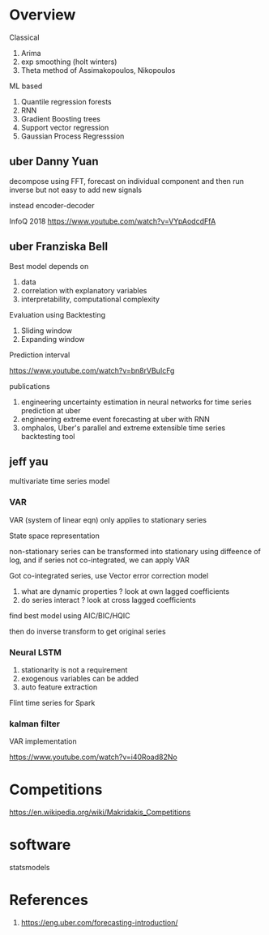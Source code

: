 
# Overview

Classical

1. Arima
2. exp smoothing (holt winters)
3. Theta method of Assimakopoulos, Nikopoulos

ML based

1. Quantile regression forests
2. RNN
3. Gradient Boosting trees
4. Support vector regression
5. Gaussian Process Regresssion

## uber Danny Yuan

decompose using FFT, forecast on individual component and then run inverse 
but not easy to add new signals

instead encoder-decoder

InfoQ 2018
https://www.youtube.com/watch?v=VYpAodcdFfA

## uber Franziska Bell 

Best model depends on
1. data
2. correlation with explanatory variables
3. interpretability, computational complexity

Evaluation using Backtesting
1. Sliding window
2. Expanding window

Prediction interval

https://www.youtube.com/watch?v=bn8rVBuIcFg

publications

1. engineering uncertainty estimation in neural networks for time series prediction at uber
2. engineering extreme event forecasting at uber with RNN
3. omphalos, Uber's parallel and extreme extensible time series backtesting tool

## jeff yau

multivariate time series model

### VAR

VAR (system of linear eqn) only applies to stationary series

State space representation

non-stationary series can be transformed into stationary using diffeence of log, and if series not co-integrated, we can apply VAR

Got co-integrated series, use Vector error correction model

1. what are dynamic properties ? look at own lagged coefficients
2. do series interact ? look at cross lagged coefficients

find best model using AIC/BIC/HQIC

then do inverse transform to get original series

### Neural LSTM

1. stationarity is not a requirement
2. exogenous variables can be added
3. auto feature extraction

Flint time series for Spark

### kalman filter

VAR implementation

https://www.youtube.com/watch?v=i40Road82No

# Competitions

https://en.wikipedia.org/wiki/Makridakis_Competitions

# software

statsmodels

# References

1. https://eng.uber.com/forecasting-introduction/


